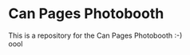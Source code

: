 Can Pages Photobooth
====================

This is a repository for the Can Pages Photobooth
:-)  
oool
